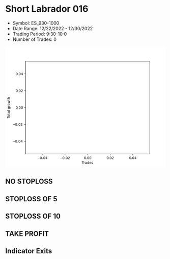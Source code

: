 # Short Labrador 016 
- Symbol: ES_930-1000
- Date Range: 12/22/2022 - 12/30/2022
- Trading Period: 9:30-10:0
- Number of Trades: 0

![Plot](ShortLabrador016ES_930-1000.png)
## NO STOPLOSS














## STOPLOSS OF 5














## STOPLOSS OF 10














## TAKE PROFIT











## Indicator Exits


